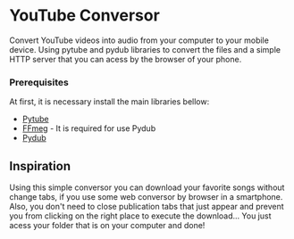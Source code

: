# YouTube Conversor
Convert YouTube videos into audio from your computer to your mobile device. Using pytube and pydub libraries to convert the files and a simple HTTP server that you can acess by the browser of your phone.

### Prerequisites

At first, it is necessary install the main libraries bellow:

* [Pytube](https://github.com/nficano/pytube#installation)
* [FFmeg](https://ffmpeg.org/download.html) - It is required for use Pydub
* [Pydub](https://github.com/jiaaro/pydub#installation)

## Inspiration
Using this simple conversor you can download your favorite songs without change tabs, if you use some web conversor by browser in a smartphone. Also, you don't need to close publication tabs that just appear and prevent you from clicking on the right place to execute the download... You just acess your folder that is on your computer and done!  
